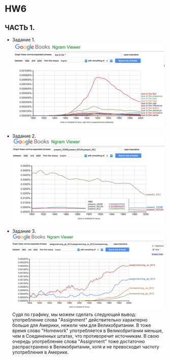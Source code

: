 # HW6
## ЧАСТЬ 1.
* Задание 1.
![alt text](https://github.com/Pogorelovaviktoriya/HW6/blob/master/1E9CC0FF-1330-4EA0-8DC5-65DA71D3F0B9.jpeg)

* Задание 2.
![alt text](https://github.com/Pogorelovaviktoriya/HW6/blob/master/6501F19D-26EA-43A7-AB91-120D813E771C.jpeg)

* Задание 3.
![alt text](https://github.com/Pogorelovaviktoriya/HW6/blob/master/F6F8C718-795B-40A2-9448-19F1BD7E6CEF.jpeg)
Судя по графику, мы можем сделать следующий вывод: употребление слова "Assignment" действительно характерно больше для Америки, нежели чем для Великобритании. В тоже время слово "Homework" употребляется в Великобритании меньше, чем в Соединенных штатах, что противоречит источникам. В свою очередь употребление слова "Assignment" тоже достаточно распрастранено в Великобритании, хотя и не превосходит частоту употребления в Америке.
